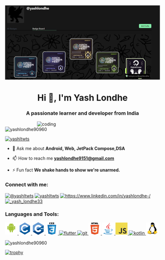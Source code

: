 ![logo](https://github.com/yashlondhe90960/yashlondhe90960/blob/main/Hacktoberfest2022.jpg)
<h1 align="center">Hi 👋, I'm Yash Londhe</h1>
<h3 align="center">A passionate learner and developer from India</h3>

<img align="right" alt="coding" width="400" src="https://user-images.githubusercontent.com/55389276/140866485-8fb1c876-9a8f-4d6a-98dc-08c4981eaf70.gif">

<p align="left"> <img src="https://komarev.com/ghpvc/?username=yashlondhe90960&label=Profile%20views&color=0e75b6&style=flat" alt="yashlondhe90960" /> </p>

<p align="left"> <a href="https://twitter.com/yashltwts" target="blank"><img src="https://img.shields.io/twitter/follow/yashltwts?logo=twitter&style=for-the-badge" alt="yashltwts" /></a> </p>

- 💬 Ask me about **Android, Web, JetPack Compose,DSA**

- 📫 How to reach me **yashlondhe9151@gmail.com**

- ⚡ Fun fact **We shake hands to show we're unarmed.**

<h3 align="left">Connect with me:</h3>
<p align="left">
<a href="https://dev.to/@yashltwts" target="blank"><img align="center" src="https://raw.githubusercontent.com/rahuldkjain/github-profile-readme-generator/master/src/images/icons/Social/devto.svg" alt="@yashltwts" height="30" width="40" /></a>
<a href="https://twitter.com/yashltwts" target="blank"><img align="center" src="https://raw.githubusercontent.com/rahuldkjain/github-profile-readme-generator/master/src/images/icons/Social/twitter.svg" alt="yashltwts" height="30" width="40" /></a>
<a href="https://linkedin.com/in/https://www.linkedin.com/in/yashlondhe-/" target="blank"><img align="center" src="https://raw.githubusercontent.com/rahuldkjain/github-profile-readme-generator/master/src/images/icons/Social/linked-in-alt.svg" alt="https://www.linkedin.com/in/yashlondhe-/" height="30" width="40" /></a>
<a href="https://instagram.com/_yash_londhe33" target="blank"><img align="center" src="https://raw.githubusercontent.com/rahuldkjain/github-profile-readme-generator/master/src/images/icons/Social/instagram.svg" alt="_yash_londhe33" height="30" width="40" /></a>
</p>

<h3 align="left">Languages and Tools:</h3>
<p align="left"> <a href="https://developer.android.com" target="_blank" rel="noreferrer"> <img src="https://raw.githubusercontent.com/devicons/devicon/master/icons/android/android-original-wordmark.svg" alt="android" width="40" height="40"/> </a> <a href="https://www.cprogramming.com/" target="_blank" rel="noreferrer"> <img src="https://raw.githubusercontent.com/devicons/devicon/master/icons/c/c-original.svg" alt="c" width="40" height="40"/> </a> <a href="https://www.w3schools.com/cpp/" target="_blank" rel="noreferrer"> <img src="https://raw.githubusercontent.com/devicons/devicon/master/icons/cplusplus/cplusplus-original.svg" alt="cplusplus" width="40" height="40"/> </a> <a href="https://www.w3schools.com/css/" target="_blank" rel="noreferrer"> <img src="https://raw.githubusercontent.com/devicons/devicon/master/icons/css3/css3-original-wordmark.svg" alt="css3" width="40" height="40"/> </a> <a href="https://flutter.dev" target="_blank" rel="noreferrer"> <img src="https://www.vectorlogo.zone/logos/flutterio/flutterio-icon.svg" alt="flutter" width="40" height="40"/> </a> <a href="https://git-scm.com/" target="_blank" rel="noreferrer"> <img src="https://www.vectorlogo.zone/logos/git-scm/git-scm-icon.svg" alt="git" width="40" height="40"/> </a> <a href="https://www.w3.org/html/" target="_blank" rel="noreferrer"> <img src="https://raw.githubusercontent.com/devicons/devicon/master/icons/html5/html5-original-wordmark.svg" alt="html5" width="40" height="40"/> </a> <a href="https://www.java.com" target="_blank" rel="noreferrer"> <img src="https://raw.githubusercontent.com/devicons/devicon/master/icons/java/java-original.svg" alt="java" width="40" height="40"/> </a> <a href="https://developer.mozilla.org/en-US/docs/Web/JavaScript" target="_blank" rel="noreferrer"> <img src="https://raw.githubusercontent.com/devicons/devicon/master/icons/javascript/javascript-original.svg" alt="javascript" width="40" height="40"/> </a> <a href="https://kotlinlang.org" target="_blank" rel="noreferrer"> <img src="https://www.vectorlogo.zone/logos/kotlinlang/kotlinlang-icon.svg" alt="kotlin" width="40" height="40"/> </a> <a href="https://www.linux.org/" target="_blank" rel="noreferrer"> <img src="https://raw.githubusercontent.com/devicons/devicon/master/icons/linux/linux-original.svg" alt="linux" width="40" height="40"/> </a> </p>

<!-- <p><img align="left" src="https://github-readme-stats.vercel.app/api/top-langs?username=yashlondhe90960&show_icons=true&locale=en&layout=compact" alt="yashlondhe90960" /></p>
[![Top Langs](https://github-readme-stats.vercel.app/api/top-langs/?username=yashlondhe90960&layout=compact)](https://github.com/anuraghazra/github-readme-stats) -->
<!-- <p>&nbsp;<img align="center" src="https://github-readme-stats.vercel.app/api?username=yashlondhe90960&show_icons=true&locale=en" alt="yashlondhe90960" /></p>

[![Top Langs](https://github-readme-stats.vercel.app/api/top-langs/?username=yashlondhe90960)](https://github.com/anuraghazra/github-readme-stats) -->
<p><img align="center" src="https://github-readme-streak-stats.herokuapp.com/?user=yashlondhe90960&" alt="yashlondhe90960" /></p>

[![trophy](https://github-profile-trophy.vercel.app/?username=yashlondhe90960&theme=onedark)](https://github.com/ryo-ma/github-profile-trophy)

